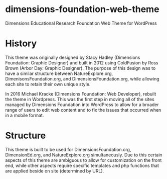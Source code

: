 # dimensions-foundation-web-theme
Dimensions Educational Research Foundation Web Theme for WordPress

# History
This theme was originally designed by Stacy Hadley (Dimensions Foundation: Graphic Designer) and built in 2012 using ColdFusion by Ross Brown (Arbor Day: Graphic Designer). The purpose of this design was to have a similar structure between NatureExplore.org, DimenisonsFoundation.org, and DimensionsFoundation.org, while allowing each site to retain their own unique style.

In 2016 Michael Kracke (Dimensions Foundation: Web Developer), rebuilt the theme in Wordpress. This was the first step in moving all of the sites managed by Dimensions Foundation into WordPress to allow for a broader range of users to edit web content and to fix the issues that occurred when in a mobile format.

# Structure
This theme is built to be used for DimensionsFoundation.org, DimensionEd.org, and NatureExplore.org simultaneously. Due to this certain aspects of this theme are ambiguous to allow for customization on the front end, while other aspects require specific templates and php functions that are applied beside on site (determined by URL).
